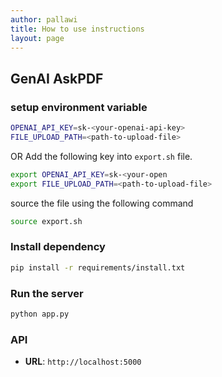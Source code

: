 ```yaml
---
author: pallawi
title: How to use instructions
layout: page
---
```


## GenAI AskPDF

### setup environment variable


```bash
OPENAI_API_KEY=sk-<your-openai-api-key>
FILE_UPLOAD_PATH=<path-to-upload-file>
```

OR 
Add the following key into `export.sh` file. 
```bash
export OPENAI_API_KEY=sk-<your-open
export FILE_UPLOAD_PATH=<path-to-upload-file>
```

source the file using the following command


```bash
source export.sh
```

### Install dependency

```bash
pip install -r requirements/install.txt
```

### Run the server

```bash
python app.py
```

### API

- **URL**: `http://localhost:5000`

